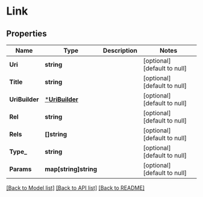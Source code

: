 # Link

## Properties
Name | Type | Description | Notes
------------ | ------------- | ------------- | -------------
**Uri** | **string** |  | [optional] [default to null]
**Title** | **string** |  | [optional] [default to null]
**UriBuilder** | [***UriBuilder**](UriBuilder.md) |  | [optional] [default to null]
**Rel** | **string** |  | [optional] [default to null]
**Rels** | **[]string** |  | [optional] [default to null]
**Type_** | **string** |  | [optional] [default to null]
**Params** | **map[string]string** |  | [optional] [default to null]

[[Back to Model list]](../README.md#documentation-for-models) [[Back to API list]](../README.md#documentation-for-api-endpoints) [[Back to README]](../README.md)

